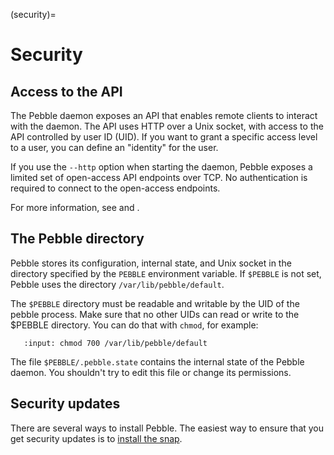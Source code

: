(security)=

# Security


## Access to the API

The Pebble daemon exposes an API that enables remote clients to interact with the daemon. The API uses HTTP over a Unix socket, with access to the API controlled by user ID (UID). If you want to grant a specific access level to a user, you can define an "identity" for the user.

If you use the `--http` option when starting the daemon, Pebble exposes a limited set of open-access API endpoints over TCP. No authentication is required to connect to the open-access endpoints.

For more information, see [](api-and-clients.md) and [](../how-to/manage-identities.md).


## The Pebble directory

Pebble stores its configuration, internal state, and Unix socket in the directory specified by the `PEBBLE` environment variable. If `$PEBBLE` is not set, Pebble uses the directory `/var/lib/pebble/default`.

The `$PEBBLE` directory must be readable and writable by the UID of the pebble process. Make sure that no other UIDs can read or write to the $PEBBLE directory. You can do that with `chmod`, for example:

```{terminal}
   :input: chmod 700 /var/lib/pebble/default
```

The file `$PEBBLE/.pebble.state` contains the internal state of the Pebble daemon. You shouldn't try to edit this file or change its permissions.


## Security updates

There are several ways to install Pebble. The easiest way to ensure that you get security updates is to [install the snap](#install_pebble_snap).
